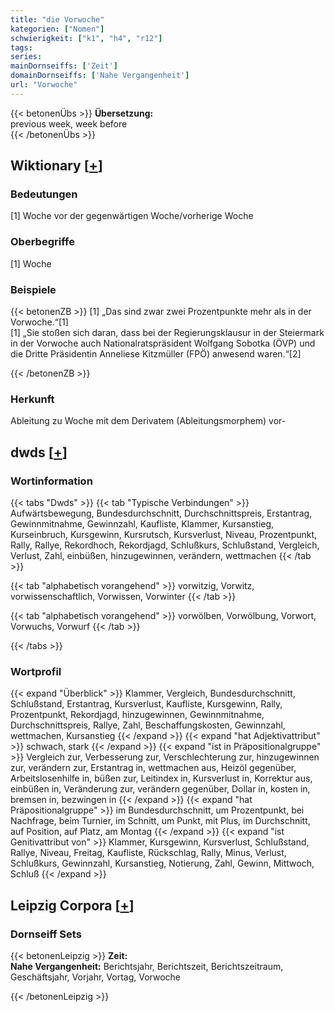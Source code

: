 ```yaml
---
title: "die Vorwoche"
kategorien: ["Nomen"]
schwierigkeit: ["k1", "h4", "r12"]
tags:
series:
mainDornseiffs: ['Zeit']
domainDornseiffs: ['Nahe Vergangenheit']
url: "Vorwoche"
---
```


{{< betonenÜbs >}}
**Übersetzung:**  
previous week, week before  
{{< /betonenÜbs >}}

## Wiktionary [[+](https://de.wiktionary.org/wiki/Vorwoche)]

### Bedeutungen
[1] Woche vor der gegenwärtigen Woche/vorherige Woche  

### Oberbegriffe
[1] Woche  

### Beispiele
{{< betonenZB >}}
[1] „Das sind zwar zwei Prozentpunkte mehr als in der Vorwoche.“[1]  
[1] „Sie stoßen sich daran, dass bei der Regierungsklausur in der Steiermark in der Vorwoche auch Nationalratspräsident Wolfgang Sobotka (ÖVP) und die Dritte Präsidentin Anneliese Kitzmüller (FPÖ) anwesend waren.“[2]  

{{< /betonenZB >}}
### Herkunft
Ableitung zu Woche mit dem Derivatem (Ableitungsmorphem) vor-  



## dwds [[+](https://www.dwds.de/wb/Vorwoche)]

### Wortinformation
{{< tabs "Dwds" >}}
{{< tab "Typische Verbindungen" >}}
Aufwärtsbewegung, Bundesdurchschnitt, Durchschnittspreis, Erstantrag, Gewinnmitnahme, Gewinnzahl, Kaufliste, Klammer, Kursanstieg, Kurseinbruch, Kursgewinn, Kursrutsch, Kursverlust, Niveau, Prozentpunkt, Rally, Rallye, Rekordhoch, Rekordjagd, Schlußkurs, Schlußstand, Vergleich, Verlust, Zahl, einbüßen, hinzugewinnen, verändern, wettmachen
{{< /tab >}}

{{< tab "alphabetisch vorangehend" >}}
vorwitzig, Vorwitz, vorwissenschaftlich, Vorwissen, Vorwinter
{{< /tab >}}

{{< tab "alphabetisch vorangehend" >}}
vorwölben, Vorwölbung, Vorwort, Vorwuchs, Vorwurf
{{< /tab >}}

{{< /tabs >}}

### Wortprofil
{{< expand "Überblick" >}} Klammer, Vergleich, Bundesdurchschnitt, Schlußstand, Erstantrag, Kursverlust, Kaufliste, Kursgewinn, Rally, Prozentpunkt, Rekordjagd, hinzugewinnen, Gewinnmitnahme, Durchschnittspreis, Rallye, Zahl, Beschaffungskosten, Gewinnzahl, wettmachen, Kursanstieg {{< /expand >}}
{{< expand "hat Adjektivattribut" >}} schwach, stark {{< /expand >}}
{{< expand "ist in Präpositionalgruppe" >}} Vergleich zur, Verbesserung zur, Verschlechterung zur, hinzugewinnen zur, verändern zur, Erstantrag in, wettmachen aus, Heizöl gegenüber, Arbeitslosenhilfe in, büßen zur, Leitindex in, Kursverlust in, Korrektur aus, einbüßen in, Veränderung zur, verändern gegenüber, Dollar in, kosten in, bremsen in, bezwingen in {{< /expand >}}
{{< expand "hat Präpositionalgruppe" >}} im Bundesdurchschnitt, um Prozentpunkt, bei Nachfrage, beim Turnier, im Schnitt, um Punkt, mit Plus, im Durchschnitt, auf Position, auf Platz, am Montag {{< /expand >}}
{{< expand "ist Genitivattribut von" >}} Klammer, Kursgewinn, Kursverlust, Schlußstand, Rallye, Niveau, Freitag, Kaufliste, Rückschlag, Rally, Minus, Verlust, Schlußkurs, Gewinnzahl, Kursanstieg, Notierung, Zahl, Gewinn, Mittwoch, Schluß {{< /expand >}}

## Leipzig Corpora [[+](https://corpora.uni-leipzig.de/en/res?word=Vorwoche&corpusId=deu_newscrawl-public_2018)]

### Dornseiff Sets
{{< betonenLeipzig >}}
**Zeit:**  
**Nahe Vergangenheit:** Berichtsjahr, Berichtszeit, Berichtszeitraum, Geschäftsjahr, Vorjahr, Vortag, Vorwoche  

{{< /betonenLeipzig >}}
